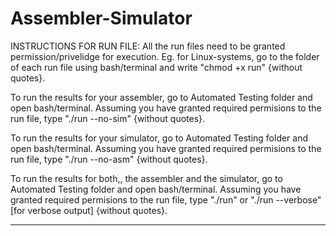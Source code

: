 # Assembler-Simulator

INSTRUCTIONS FOR RUN FILE: All the run files need to be granted permission/privelidge for execution.
Eg. for Linux-systems, go to the folder of each run file using bash/terminal and write "chmod +x run" {without quotes}.

To run the results for your assembler, go to Automated Testing folder and open bash/terminal.
Assuming you have granted required permisions to the run file, type "./run --no-sim" {without quotes}.

To run the results for your simulator, go to Automated Testing folder and open bash/terminal.
Assuming you have granted required permisions to the run file, type "./run --no-asm" {without quotes}.

To run the results for both,, the assembler and the simulator, go to Automated Testing folder and open bash/terminal.
Assuming you have granted required permisions to the run file, type "./run" or "./run --verbose" [for verbose output] {without quotes}.
_________________________________________________________________________________________________________________________________________________________________________
